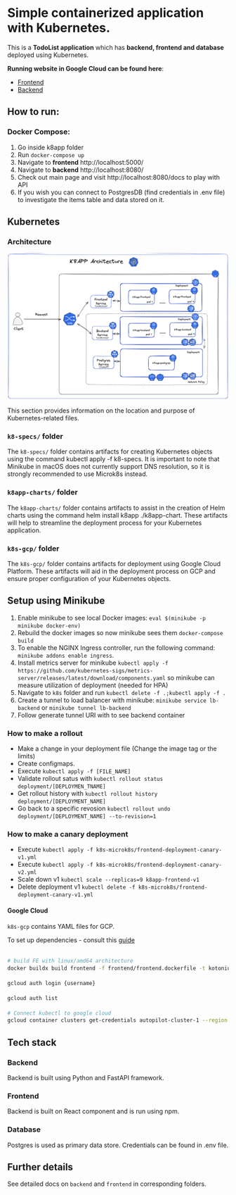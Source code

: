 # Simple containerized application with Kubernetes.

This is a **TodoList application** which has **backend, frontend and database** deployed using Kubernetes.

**Running website in Google Cloud can be found here**:

* [Frontend](http://www.k8s.codes/)
* [Backend](http://k8s.codes/api)

## How to run:

### Docker Compose:

1) Go inside k8app folder
2) Run ```docker-compose up```
3) Navigate to **frontend** http://localhost:5000/
3) Navigate to **backend** http://localhost:8080/
4) Check out main page and visit http://localhost:8080/docs to play with API
5) If you wish you can connect to PostgresDB (find credentials in .env file) to investigate the items table and data
   stored on it.

## Kubernetes

### Architecture

![](docs/architecture.png)

This section provides information on the location and purpose of Kubernetes-related files.

### `k8-specs/` folder

The `k8-specs/` folder contains artifacts for creating Kubernetes objects using the command kubectl apply -f k8-specs.
It is important to note that Minikube in macOS does not currently support DNS resolution, so it is strongly recommended
to use Microk8s instead.

### `k8app-charts/` folder

The `k8app-charts/` folder contains artifacts to assist in the creation of Helm charts using the command helm install
k8app ./k8app-chart. These artifacts will help to streamline the deployment process for your Kubernetes application.

### `k8s-gcp/` folder

The `k8s-gcp/` folder contains artifacts for deployment using Google Cloud Platform. These artifacts will aid in the
deployment process on GCP and ensure proper configuration of your Kubernetes objects.

## Setup using Minikube

1) Enable minikube to see local Docker images: ```eval $(minikube -p minikube docker-env)```
2) Rebuild the docker images so now minikube sees them ```docker-compose build```
3) To enable the NGINX Ingress controller, run the following command: ```minikube addons enable ingress```.
3) Install metrics server for
   minikube ```kubectl apply -f https://github.com/kubernetes-sigs/metrics-server/releases/latest/download/components.yaml```
   so minikube can measure utilization of deployment (needed for HPA)
3) Navigate to ```k8s``` folder and run ```kubectl delete -f .;kubectl apply -f .```
4) Create a tunnel to load balancer with minikube: ```minikube service lb-backend``` or ```minikube tunnel lb-backend```
5) Follow generate tunnel URI with to see backend container

### How to make a rollout

- Make a change in your deployment file (Change the image tag or the limits)
- Create configmaps.
- Execute `kubectl apply -f [FILE_NAME]`
- Validate rollout satus with `kubectl rollout status deployment/[DEPLOYMEN_TNAME]`
- Get rollout history with `kubectl rollout history deployment/[DEPLOYMENT_NAME]`
- Go back to a specific revosion `kubectl rollout undo deployment/[DEPLOYMENT_NAME] --to-revision=1`

### How to make a canary deployment

- Execute `kubectl apply -f k8s-microk8s/frontend-deployment-canary-v1.yml`
- Execute `kubectl apply -f k8s-microk8s/frontend-deployment-canary-v2.yml`
- Scale down v1 `kubectl scale --replicas=9 k8app-frontend-v1`
- Delete deployment v1 `kubectl delete -f k8s-microk8s/frontend-deployment-canary-v1.yml`

#### Google Cloud

`k8s-gcp` contains YAML files for GCP.

To set up dependencies - consult
this [guide](https://cloud.google.com/kubernetes-engine/docs/how-to/cluster-access-for-kubectl)

```bash

# build FE with linux/amd64 architecture
docker buildx build frontend -f frontend/frontend.dockerfile -t kotonium/k8app-frontend-image:1.2 --platform=linux/amd64

gcloud auth login {username} 

gcloud auth list 

# Connect kubectl to google cloud
gcloud container clusters get-credentials autopilot-cluster-1 --region us-central1
```

## Tech stack

### Backend

Backend is built using Python and FastAPI framework.

### Frontend

Backend is built on React component and is run using npm.

### Database

Postgres is used as primary data store. Credentials can be found in .env file.

## Further details

See detailed docs on ```backend``` and ```frontend``` in corresponding folders.


